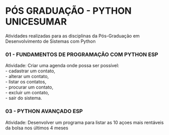 # PÓS GRADUAÇÃO - PYTHON UNICESUMAR

Atividades realizadas para as disciplinas da Pós-Graduação em Desenvolvimento de Sistemas com Python
  
### 01 - FUNDAMENTOS DE PROGRAMAÇÃO COM PYTHON ESP  
Atividade: Criar uma agenda onde possa ser possível:  
      - cadastrar um contato,  
      - alterar um contato,  
      - listar os contatos,  
      - procurar um contato,  
      - excluir um contato,  
      - sair do sistema.  

### 03 - PYTHON AVANÇADO ESP  
Atividade: Desenvolver um programa para listar as 10 açoes mais rentáveis da bolsa nos últimos 4 meses  
